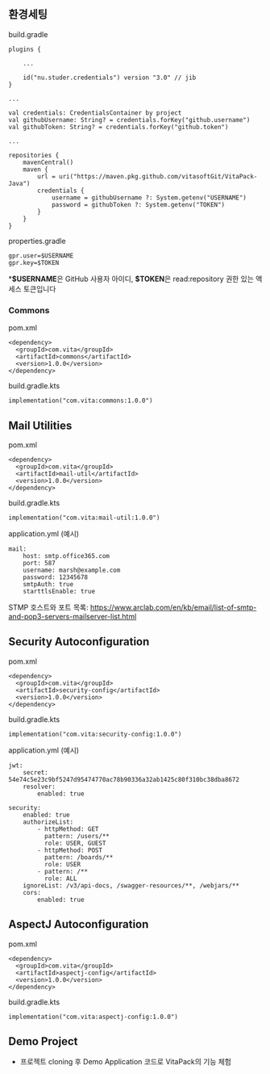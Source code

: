 ## 환경세팅

build.gradle
```
plugins {
    
    ...
    
    id("nu.studer.credentials") version "3.0" // jib
}

...

val credentials: CredentialsContainer by project
val githubUsername: String? = credentials.forKey("github.username")
val githubToken: String? = credentials.forKey("github.token")

...

repositories {
    mavenCentral()
    maven {
        url = uri("https://maven.pkg.github.com/vitasoftGit/VitaPack-Java")
        credentials {
            username = githubUsername ?: System.getenv("USERNAME")
            password = githubToken ?: System.getenv("TOKEN")
        }
	}
}
```

properties.gradle
```
gpr.user=$USERNAME
gpr.key=$TOKEN
```
***\$USERNAME**은 GitHub 사용자 아이디, **\$TOKEN**은 read:repository 권한 있는 액세스 토큰입니다


### Commons

pom.xml
```
<dependency>
  <groupId>com.vita</groupId>
  <artifactId>commons</artifactId>
  <version>1.0.0</version>
</dependency> 
```

build.gradle.kts
```
implementation("com.vita:commons:1.0.0")
```


## Mail Utilities

pom.xml
```
<dependency>
  <groupId>com.vita</groupId>
  <artifactId>mail-util</artifactId>
  <version>1.0.0</version>
</dependency> 
```

build.gradle.kts
```
implementation("com.vita:mail-util:1.0.0")
```

application.yml (예시)
```
mail:
    host: smtp.office365.com
    port: 587
    username: marsh@example.com
    password: 12345678
    smtpAuth: true
    starttlsEnable: true
```

STMP 호스트와 포트 목록: https://www.arclab.com/en/kb/email/list-of-smtp-and-pop3-servers-mailserver-list.html

## Security Autoconfiguration

pom.xml
```
<dependency>
  <groupId>com.vita</groupId>
  <artifactId>security-config</artifactId>
  <version>1.0.0</version>
</dependency> 
```

build.gradle.kts
```
implementation("com.vita:security-config:1.0.0")
```

application.yml (예시)
```
jwt:
    secret: 54e74c5e23c9bf5247d95474770ac78b90336a32ab1425c80f310bc38dba8672
    resolver:
        enabled: true

security:
    enabled: true
	authorizeList:
		- httpMethod: GET
		  pattern: /users/**
		  role: USER, GUEST
		- httpMethod: POST
		  pattern: /boards/**
		  role: USER
		- pattern: /**
		  role: ALL
	ignoreList: /v3/api-docs, /swagger-resources/**, /webjars/**
	cors:
	    enabled: true
```

## AspectJ Autoconfiguration

pom.xml
```
<dependency>
  <groupId>com.vita</groupId>
  <artifactId>aspectj-config</artifactId>
  <version>1.0.0</version>
</dependency> 
```

build.gradle.kts
```
implementation("com.vita:aspectj-config:1.0.0")
```

## Demo Project

- 프로젝트 cloning 후 Demo Application 코드로 VitaPack의 기능 체험
